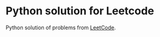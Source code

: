 # Python solution for Leetcode
Python solution of problems from [LeetCode](https://leetcode.com/).

